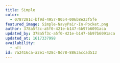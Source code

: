 ```yaml
---
title: Simple
color:
  - 0787281c-bf9d-4957-8054-006b8e23f5fe
featured_image: Simple-NavyPair-In-Pocket.png
author: 378a5f3c-a5f0-421e-b147-6b97b6091aca
updated_by: 378a5f3c-a5f0-421e-b147-6b97b6091aca
updated_at: 1617337998
availability:
  - nft
id: 7a2416ca-a2e1-428c-8d78-8863accad513
---
```

